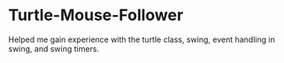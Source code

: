 # Turtle-Mouse-Follower
Helped me gain experience with the turtle class, swing, event handling in swing, and swing timers.
